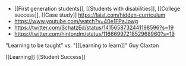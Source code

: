   - [[First generation students]],
    [[Students with disabilities]],
    [[College success]],  [[Case study]] https://laist.com/hidden-curriculum
  - https://www.youtube.com/watch?v=40e1FPaJowg
  - https://twitter.com/SchatzEd/status/1415658732441198596?s=19
  - https://twitter.com/hintondm/status/1166699721852968960?s=19

"Learning to be taught" vs. "[[Learning to learn]]" Guy Claxton

[[Learning]] [[Student Success]]